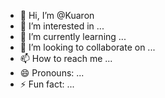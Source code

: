 - 👋 Hi, I’m @Kuaron
- 👀 I’m interested in ...
- 🌱 I’m currently learning ...
- 💞️ I’m looking to collaborate on ...
- 📫 How to reach me ...
- 😄 Pronouns: ...
- ⚡ Fun fact: ...

<!---
Kuaron/Kuaron is a ✨ special ✨ repository because its `README.md` (this file) appears on your GitHub profile.
You can click the Preview link to take a look at your changes.
--->
